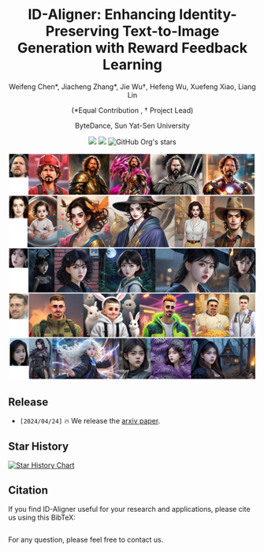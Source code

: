 <div align="center">

<h1> ID-Aligner: Enhancing Identity-Preserving Text-to-Image Generation with Reward Feedback Learning  </h1>

Weifeng Chen*, Jiacheng Zhang*, Jie Wu†, Hefeng Wu, Xuefeng Xiao, Liang Lin

(*Equal Contribution , † Project Lead)

ByteDance, Sun Yat-Sen University


<a href='https://idaligner.github.io/'><img src='https://img.shields.io/badge/Project-Page-blue'></a> 
<a href='https://arxiv.org/abs/2403.02084'><img src='https://img.shields.io/badge/ Paper-Arxiv-red'></a> 
![GitHub Org's stars](https://img.shields.io/github/stars/Weifeng-Chen/ID-Aligner)
<!-- [![Hugging Face](https://img.shields.io/badge/%F0%9F%A4%97%20Hugging%20Face-Space-green)](https://huggingface.co/spaces/jiaxiangc/res-adapter) -->
<!-- [![ComfyUI](https://img.shields.io/badge/ComfyUI-ResAdapter-blue)](https://github.com/jiaxiangc/ComfyUI-ResAdapter) -->
<!-- ![visitors](https://visitor-badge.laobi.icu/badge?page_id=bytedance.res-adapter)  -->

<!-- 
<img src="assets/misc/dreamlike1.png" width="49.9%"><img src="assets/misc/dreamlike2.png" width="50%">
Comparison examples between resadapter and [dreamlike-diffusion-1.0](https://civitai.com/models/1274/dreamlike-diffusion-10). -->

</div>

<img src="assets/vis_sdxl.jpg" />

<!-- <img src="assets/mm2024_id_aligner_pipeline_00-1.png" /> -->

## Release

- `[2024/04/24]` 🔥 We release the [arxiv paper](https://arxiv.org/abs/2403.02084).


<!-- ## Quicktour

We provide a standalone [example code](quicktour.py) to help you quickly use resadapter with diffusion models.

<div align=center> -->

<!-- </div> -->




## Star History
[![Star History Chart](https://api.star-history.com/svg?repos=Weifeng-Chen/ID-Aligner&type=Date)](https://star-history.com/#Weifeng-Chen/ID-Aligner&Date)

## Citation
If you find ID-Aligner useful for your research and applications, please cite us using this BibTeX:
```

```
For any question, please feel free to contact us.
